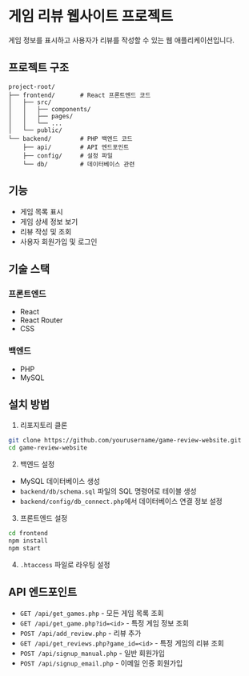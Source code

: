 # 게임 리뷰 웹사이트 프로젝트

게임 정보를 표시하고 사용자가 리뷰를 작성할 수 있는 웹 애플리케이션입니다.

## 프로젝트 구조

```
project-root/
├── frontend/       # React 프론트엔드 코드
│   ├── src/
│   │   ├── components/
│   │   ├── pages/
│   │   └── ...
│   └── public/
└── backend/        # PHP 백엔드 코드
    ├── api/        # API 엔드포인트
    ├── config/     # 설정 파일
    └── db/         # 데이터베이스 관련
```

## 기능

- 게임 목록 표시
- 게임 상세 정보 보기
- 리뷰 작성 및 조회
- 사용자 회원가입 및 로그인

## 기술 스택

### 프론트엔드
- React
- React Router
- CSS

### 백엔드
- PHP
- MySQL

## 설치 방법

1. 리포지토리 클론
```bash
git clone https://github.com/yourusername/game-review-website.git
cd game-review-website
```

2. 백엔드 설정
- MySQL 데이터베이스 생성
- `backend/db/schema.sql` 파일의 SQL 명령어로 테이블 생성
- `backend/config/db_connect.php`에서 데이터베이스 연결 정보 설정

3. 프론트엔드 설정
```bash
cd frontend
npm install
npm start
```

4. `.htaccess` 파일로 라우팅 설정

## API 엔드포인트

- `GET /api/get_games.php` - 모든 게임 목록 조회
- `GET /api/get_game.php?id=<id>` - 특정 게임 정보 조회
- `POST /api/add_review.php` - 리뷰 추가
- `GET /api/get_reviews.php?game_id=<id>` - 특정 게임의 리뷰 조회
- `POST /api/signup_manual.php` - 일반 회원가입
- `POST /api/signup_email.php` - 이메일 인증 회원가입
